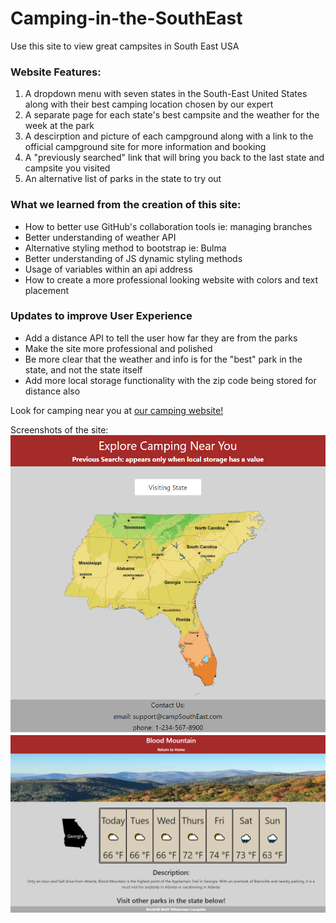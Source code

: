 # Camping-in-the-SouthEast
Use this site to view great campsites in South East USA

### Website Features:
1) A dropdown menu with seven states in the South-East United States along with their best camping location chosen by our expert
2) A separate page for each state's best campsite and the weather for the week at the park
3) A descirption and picture of each campground along with a link to the official campground site for more information and booking
4) A "previously searched" link that will bring you back to the last state and campsite you visited
5) An alternative list of parks in the state to try out


### What we learned from the creation of this site:
* How to better use GitHub's collaboration tools ie: managing branches
* Better understanding of weather API
* Alternative styling method to bootstrap ie: Bulma
* Better understanding of JS dynamic styling methods
* Usage of variables within an api address
* How to create a more professional looking website with colors and text placement

### Updates to improve User Experience
* Add a distance API to tell the user how far they are from the parks
* Make the site more professional and polished 
* Be more clear that the weather and info is for the "best" park in the state, and not the state itself
* Add more local storage functionality with the zip code being stored for distance also


Look for camping near you at [our camping website!](https://vincentmomot.github.io/Camping-in-the-SouthEast)

Screenshots of the site:
![This is an image of my main page](assets/ss.png)
![Image of a sample page](assets/ss2.png)